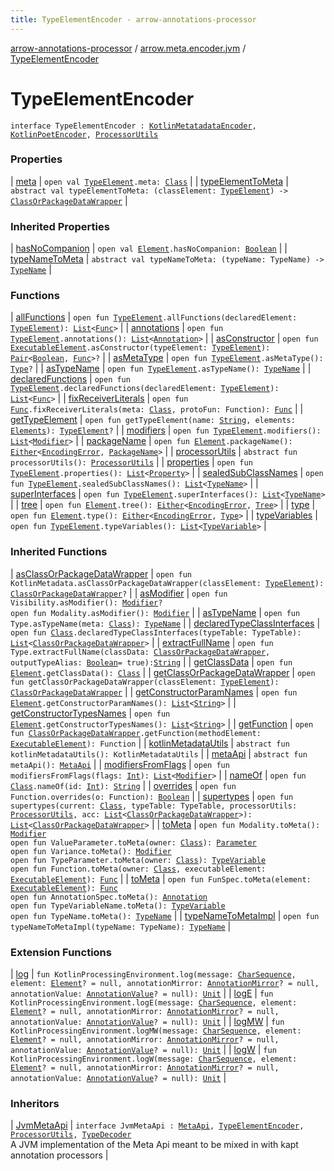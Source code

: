 ```yaml
---
title: TypeElementEncoder - arrow-annotations-processor
---
```


[arrow-annotations-processor](../../index.html) / [arrow.meta.encoder.jvm](../index.html) / [TypeElementEncoder](./index.html)

# TypeElementEncoder

`interface TypeElementEncoder : `[`KotlinMetatadataEncoder`](../-kotlin-metatadata-encoder/index.html)`, `[`KotlinPoetEncoder`](../-kotlin-poet-encoder/index.html)`, `[`ProcessorUtils`](../../arrow.common.utils/-processor-utils/index.html)

### Properties

| [meta](meta.html) | `open val `[`TypeElement`](http://docs.oracle.com/javase/6/docs/api/javax/lang/model/element/TypeElement.html)`.meta: `[`Class`](../../arrow.common.utils/-class-or-package-data-wrapper/-class/index.html) |
| [typeElementToMeta](type-element-to-meta.html) | `abstract val typeElementToMeta: (classElement: `[`TypeElement`](http://docs.oracle.com/javase/6/docs/api/javax/lang/model/element/TypeElement.html)`) -> `[`ClassOrPackageDataWrapper`](../../arrow.common.utils/-class-or-package-data-wrapper/index.html) |

### Inherited Properties

| [hasNoCompanion](../../arrow.common.utils/-processor-utils/has-no-companion.html) | `open val `[`Element`](http://docs.oracle.com/javase/6/docs/api/javax/lang/model/element/Element.html)`.hasNoCompanion: `[`Boolean`](https://kotlinlang.org/api/latest/jvm/stdlib/kotlin/-boolean/index.html) |
| [typeNameToMeta](../-kotlin-poet-encoder/type-name-to-meta.html) | `abstract val typeNameToMeta: (typeName: TypeName) -> `[`TypeName`](../../arrow.meta.ast/-type-name/index.html) |

### Functions

| [allFunctions](all-functions.html) | `open fun `[`TypeElement`](http://docs.oracle.com/javase/6/docs/api/javax/lang/model/element/TypeElement.html)`.allFunctions(declaredElement: `[`TypeElement`](http://docs.oracle.com/javase/6/docs/api/javax/lang/model/element/TypeElement.html)`): `[`List`](https://kotlinlang.org/api/latest/jvm/stdlib/kotlin.collections/-list/index.html)`<`[`Func`](../../arrow.meta.ast/-func/index.html)`>` |
| [annotations](annotations.html) | `open fun `[`TypeElement`](http://docs.oracle.com/javase/6/docs/api/javax/lang/model/element/TypeElement.html)`.annotations(): `[`List`](https://kotlinlang.org/api/latest/jvm/stdlib/kotlin.collections/-list/index.html)`<`[`Annotation`](../../arrow.meta.ast/-annotation/index.html)`>` |
| [asConstructor](as-constructor.html) | `open fun `[`ExecutableElement`](http://docs.oracle.com/javase/6/docs/api/javax/lang/model/element/ExecutableElement.html)`.asConstructor(typeElement: `[`TypeElement`](http://docs.oracle.com/javase/6/docs/api/javax/lang/model/element/TypeElement.html)`): `[`Pair`](https://kotlinlang.org/api/latest/jvm/stdlib/kotlin/-pair/index.html)`<`[`Boolean`](https://kotlinlang.org/api/latest/jvm/stdlib/kotlin/-boolean/index.html)`, `[`Func`](../../arrow.meta.ast/-func/index.html)`>?` |
| [asMetaType](as-meta-type.html) | `open fun `[`TypeElement`](http://docs.oracle.com/javase/6/docs/api/javax/lang/model/element/TypeElement.html)`.asMetaType(): `[`Type`](../../arrow.meta.ast/-type/index.html)`?` |
| [asTypeName](as-type-name.html) | `open fun `[`TypeElement`](http://docs.oracle.com/javase/6/docs/api/javax/lang/model/element/TypeElement.html)`.asTypeName(): `[`TypeName`](../../arrow.meta.ast/-type-name/index.html) |
| [declaredFunctions](declared-functions.html) | `open fun `[`TypeElement`](http://docs.oracle.com/javase/6/docs/api/javax/lang/model/element/TypeElement.html)`.declaredFunctions(declaredElement: `[`TypeElement`](http://docs.oracle.com/javase/6/docs/api/javax/lang/model/element/TypeElement.html)`): `[`List`](https://kotlinlang.org/api/latest/jvm/stdlib/kotlin.collections/-list/index.html)`<`[`Func`](../../arrow.meta.ast/-func/index.html)`>` |
| [fixReceiverLiterals](fix-receiver-literals.html) | `open fun `[`Func`](../../arrow.meta.ast/-func/index.html)`.fixReceiverLiterals(meta: `[`Class`](../../arrow.common.utils/-class-or-package-data-wrapper/-class/index.html)`, protoFun: Function): `[`Func`](../../arrow.meta.ast/-func/index.html) |
| [getTypeElement](get-type-element.html) | `open fun getTypeElement(name: `[`String`](https://kotlinlang.org/api/latest/jvm/stdlib/kotlin/-string/index.html)`, elements: `[`Elements`](http://docs.oracle.com/javase/6/docs/api/javax/lang/model/util/Elements.html)`): `[`TypeElement`](http://docs.oracle.com/javase/6/docs/api/javax/lang/model/element/TypeElement.html)`?` |
| [modifiers](modifiers.html) | `open fun `[`TypeElement`](http://docs.oracle.com/javase/6/docs/api/javax/lang/model/element/TypeElement.html)`.modifiers(): `[`List`](https://kotlinlang.org/api/latest/jvm/stdlib/kotlin.collections/-list/index.html)`<`[`Modifier`](../../arrow.meta.ast/-modifier/index.html)`>` |
| [packageName](package-name.html) | `open fun `[`Element`](http://docs.oracle.com/javase/6/docs/api/javax/lang/model/element/Element.html)`.packageName(): `[`Either`](../../arrow.meta/-either/index.html)`<`[`EncodingError`](../-encoding-error/index.html)`, `[`PackageName`](../../arrow.meta.ast/-package-name/index.html)`>` |
| [processorUtils](processor-utils.html) | `abstract fun processorUtils(): `[`ProcessorUtils`](../../arrow.common.utils/-processor-utils/index.html) |
| [properties](properties.html) | `open fun `[`TypeElement`](http://docs.oracle.com/javase/6/docs/api/javax/lang/model/element/TypeElement.html)`.properties(): `[`List`](https://kotlinlang.org/api/latest/jvm/stdlib/kotlin.collections/-list/index.html)`<`[`Property`](../../arrow.meta.ast/-property/index.html)`>` |
| [sealedSubClassNames](sealed-sub-class-names.html) | `open fun `[`TypeElement`](http://docs.oracle.com/javase/6/docs/api/javax/lang/model/element/TypeElement.html)`.sealedSubClassNames(): `[`List`](https://kotlinlang.org/api/latest/jvm/stdlib/kotlin.collections/-list/index.html)`<`[`TypeName`](../../arrow.meta.ast/-type-name/index.html)`>` |
| [superInterfaces](super-interfaces.html) | `open fun `[`TypeElement`](http://docs.oracle.com/javase/6/docs/api/javax/lang/model/element/TypeElement.html)`.superInterfaces(): `[`List`](https://kotlinlang.org/api/latest/jvm/stdlib/kotlin.collections/-list/index.html)`<`[`TypeName`](../../arrow.meta.ast/-type-name/index.html)`>` |
| [tree](tree.html) | `open fun `[`Element`](http://docs.oracle.com/javase/6/docs/api/javax/lang/model/element/Element.html)`.tree(): `[`Either`](../../arrow.meta/-either/index.html)`<`[`EncodingError`](../-encoding-error/index.html)`, `[`Tree`](../../arrow.meta.ast/-tree.html)`>` |
| [type](type.html) | `open fun `[`Element`](http://docs.oracle.com/javase/6/docs/api/javax/lang/model/element/Element.html)`.type(): `[`Either`](../../arrow.meta/-either/index.html)`<`[`EncodingError`](../-encoding-error/index.html)`, `[`Type`](../../arrow.meta.ast/-type/index.html)`>` |
| [typeVariables](type-variables.html) | `open fun `[`TypeElement`](http://docs.oracle.com/javase/6/docs/api/javax/lang/model/element/TypeElement.html)`.typeVariables(): `[`List`](https://kotlinlang.org/api/latest/jvm/stdlib/kotlin.collections/-list/index.html)`<`[`TypeVariable`](../../arrow.meta.ast/-type-name/-type-variable/index.html)`>` |

### Inherited Functions

| [asClassOrPackageDataWrapper](../../arrow.common.utils/-processor-utils/as-class-or-package-data-wrapper.html) | `open fun KotlinMetadata.asClassOrPackageDataWrapper(classElement: `[`TypeElement`](http://docs.oracle.com/javase/6/docs/api/javax/lang/model/element/TypeElement.html)`): `[`ClassOrPackageDataWrapper`](../../arrow.common.utils/-class-or-package-data-wrapper/index.html)`?` |
| [asModifier](../-kotlin-metatadata-encoder/as-modifier.html) | `open fun Visibility.asModifier(): `[`Modifier`](../../arrow.meta.ast/-modifier/index.html)`?`<br>`open fun Modality.asModifier(): `[`Modifier`](../../arrow.meta.ast/-modifier/index.html) |
| [asTypeName](../-kotlin-metatadata-encoder/as-type-name.html) | `open fun Type.asTypeName(meta: `[`Class`](../../arrow.common.utils/-class-or-package-data-wrapper/-class/index.html)`): `[`TypeName`](../../arrow.meta.ast/-type-name/index.html) |
| [declaredTypeClassInterfaces](../../arrow.common.utils/-processor-utils/declared-type-class-interfaces.html) | `open fun `[`Class`](../../arrow.common.utils/-class-or-package-data-wrapper/-class/index.html)`.declaredTypeClassInterfaces(typeTable: TypeTable): `[`List`](https://kotlinlang.org/api/latest/jvm/stdlib/kotlin.collections/-list/index.html)`<`[`ClassOrPackageDataWrapper`](../../arrow.common.utils/-class-or-package-data-wrapper/index.html)`>` |
| [extractFullName](../-kotlin-metatadata-encoder/extract-full-name.html) | `open fun Type.extractFullName(classData: `[`ClassOrPackageDataWrapper`](../../arrow.common.utils/-class-or-package-data-wrapper/index.html)`, outputTypeAlias: `[`Boolean`](https://kotlinlang.org/api/latest/jvm/stdlib/kotlin/-boolean/index.html)` = true): `[`String`](https://kotlinlang.org/api/latest/jvm/stdlib/kotlin/-string/index.html) |
| [getClassData](../../arrow.common.utils/-processor-utils/get-class-data.html) | `open fun `[`Element`](http://docs.oracle.com/javase/6/docs/api/javax/lang/model/element/Element.html)`.getClassData(): `[`Class`](../../arrow.common.utils/-class-or-package-data-wrapper/-class/index.html) |
| [getClassOrPackageDataWrapper](../../arrow.common.utils/-processor-utils/get-class-or-package-data-wrapper.html) | `open fun getClassOrPackageDataWrapper(classElement: `[`TypeElement`](http://docs.oracle.com/javase/6/docs/api/javax/lang/model/element/TypeElement.html)`): `[`ClassOrPackageDataWrapper`](../../arrow.common.utils/-class-or-package-data-wrapper/index.html) |
| [getConstructorParamNames](../../arrow.common.utils/-processor-utils/get-constructor-param-names.html) | `open fun `[`Element`](http://docs.oracle.com/javase/6/docs/api/javax/lang/model/element/Element.html)`.getConstructorParamNames(): `[`List`](https://kotlinlang.org/api/latest/jvm/stdlib/kotlin.collections/-list/index.html)`<`[`String`](https://kotlinlang.org/api/latest/jvm/stdlib/kotlin/-string/index.html)`>` |
| [getConstructorTypesNames](../../arrow.common.utils/-processor-utils/get-constructor-types-names.html) | `open fun `[`Element`](http://docs.oracle.com/javase/6/docs/api/javax/lang/model/element/Element.html)`.getConstructorTypesNames(): `[`List`](https://kotlinlang.org/api/latest/jvm/stdlib/kotlin.collections/-list/index.html)`<`[`String`](https://kotlinlang.org/api/latest/jvm/stdlib/kotlin/-string/index.html)`>` |
| [getFunction](../../arrow.common.utils/-processor-utils/get-function.html) | `open fun `[`ClassOrPackageDataWrapper`](../../arrow.common.utils/-class-or-package-data-wrapper/index.html)`.getFunction(methodElement: `[`ExecutableElement`](http://docs.oracle.com/javase/6/docs/api/javax/lang/model/element/ExecutableElement.html)`): Function` |
| [kotlinMetadataUtils](../-kotlin-poet-encoder/kotlin-metadata-utils.html) | `abstract fun kotlinMetadataUtils(): KotlinMetadataUtils` |
| [metaApi](../-kotlin-poet-encoder/meta-api.html) | `abstract fun metaApi(): `[`MetaApi`](../../arrow.meta.encoder/-meta-api/index.html) |
| [modifiersFromFlags](../-kotlin-metatadata-encoder/modifiers-from-flags.html) | `open fun modifiersFromFlags(flags: `[`Int`](https://kotlinlang.org/api/latest/jvm/stdlib/kotlin/-int/index.html)`): `[`List`](https://kotlinlang.org/api/latest/jvm/stdlib/kotlin.collections/-list/index.html)`<`[`Modifier`](../../arrow.meta.ast/-modifier/index.html)`>` |
| [nameOf](../-kotlin-metatadata-encoder/name-of.html) | `open fun `[`Class`](../../arrow.common.utils/-class-or-package-data-wrapper/-class/index.html)`.nameOf(id: `[`Int`](https://kotlinlang.org/api/latest/jvm/stdlib/kotlin/-int/index.html)`): `[`String`](https://kotlinlang.org/api/latest/jvm/stdlib/kotlin/-string/index.html) |
| [overrides](../../arrow.common.utils/-processor-utils/overrides.html) | `open fun Function.overrides(o: Function): `[`Boolean`](https://kotlinlang.org/api/latest/jvm/stdlib/kotlin/-boolean/index.html) |
| [supertypes](../-kotlin-metatadata-encoder/supertypes.html) | `open fun supertypes(current: `[`Class`](../../arrow.common.utils/-class-or-package-data-wrapper/-class/index.html)`, typeTable: TypeTable, processorUtils: `[`ProcessorUtils`](../../arrow.common.utils/-processor-utils/index.html)`, acc: `[`List`](https://kotlinlang.org/api/latest/jvm/stdlib/kotlin.collections/-list/index.html)`<`[`ClassOrPackageDataWrapper`](../../arrow.common.utils/-class-or-package-data-wrapper/index.html)`>): `[`List`](https://kotlinlang.org/api/latest/jvm/stdlib/kotlin.collections/-list/index.html)`<`[`ClassOrPackageDataWrapper`](../../arrow.common.utils/-class-or-package-data-wrapper/index.html)`>` |
| [toMeta](../-kotlin-metatadata-encoder/to-meta.html) | `open fun Modality.toMeta(): `[`Modifier`](../../arrow.meta.ast/-modifier/index.html)<br>`open fun ValueParameter.toMeta(owner: `[`Class`](../../arrow.common.utils/-class-or-package-data-wrapper/-class/index.html)`): `[`Parameter`](../../arrow.meta.ast/-parameter/index.html)<br>`open fun Variance.toMeta(): `[`Modifier`](../../arrow.meta.ast/-modifier/index.html)<br>`open fun TypeParameter.toMeta(owner: `[`Class`](../../arrow.common.utils/-class-or-package-data-wrapper/-class/index.html)`): `[`TypeVariable`](../../arrow.meta.ast/-type-name/-type-variable/index.html)<br>`open fun Function.toMeta(owner: `[`Class`](../../arrow.common.utils/-class-or-package-data-wrapper/-class/index.html)`, executableElement: `[`ExecutableElement`](http://docs.oracle.com/javase/6/docs/api/javax/lang/model/element/ExecutableElement.html)`): `[`Func`](../../arrow.meta.ast/-func/index.html) |
| [toMeta](../-kotlin-poet-encoder/to-meta.html) | `open fun FunSpec.toMeta(element: `[`ExecutableElement`](http://docs.oracle.com/javase/6/docs/api/javax/lang/model/element/ExecutableElement.html)`): `[`Func`](../../arrow.meta.ast/-func/index.html)<br>`open fun AnnotationSpec.toMeta(): `[`Annotation`](../../arrow.meta.ast/-annotation/index.html)<br>`open fun TypeVariableName.toMeta(): `[`TypeVariable`](../../arrow.meta.ast/-type-name/-type-variable/index.html)<br>`open fun TypeName.toMeta(): `[`TypeName`](../../arrow.meta.ast/-type-name/index.html) |
| [typeNameToMetaImpl](../-kotlin-poet-encoder/type-name-to-meta-impl.html) | `open fun typeNameToMetaImpl(typeName: TypeName): `[`TypeName`](../../arrow.meta.ast/-type-name/index.html) |

### Extension Functions

| [log](../../arrow.common.messager/me.eugeniomarletti.kotlin.processing.-kotlin-processing-environment/log.html) | `fun KotlinProcessingEnvironment.log(message: `[`CharSequence`](https://kotlinlang.org/api/latest/jvm/stdlib/kotlin/-char-sequence/index.html)`, element: `[`Element`](http://docs.oracle.com/javase/6/docs/api/javax/lang/model/element/Element.html)`? = null, annotationMirror: `[`AnnotationMirror`](http://docs.oracle.com/javase/6/docs/api/javax/lang/model/element/AnnotationMirror.html)`? = null, annotationValue: `[`AnnotationValue`](http://docs.oracle.com/javase/6/docs/api/javax/lang/model/element/AnnotationValue.html)`? = null): `[`Unit`](https://kotlinlang.org/api/latest/jvm/stdlib/kotlin/-unit/index.html) |
| [logE](../../arrow.common.messager/me.eugeniomarletti.kotlin.processing.-kotlin-processing-environment/log-e.html) | `fun KotlinProcessingEnvironment.logE(message: `[`CharSequence`](https://kotlinlang.org/api/latest/jvm/stdlib/kotlin/-char-sequence/index.html)`, element: `[`Element`](http://docs.oracle.com/javase/6/docs/api/javax/lang/model/element/Element.html)`? = null, annotationMirror: `[`AnnotationMirror`](http://docs.oracle.com/javase/6/docs/api/javax/lang/model/element/AnnotationMirror.html)`? = null, annotationValue: `[`AnnotationValue`](http://docs.oracle.com/javase/6/docs/api/javax/lang/model/element/AnnotationValue.html)`? = null): `[`Unit`](https://kotlinlang.org/api/latest/jvm/stdlib/kotlin/-unit/index.html) |
| [logMW](../../arrow.common.messager/me.eugeniomarletti.kotlin.processing.-kotlin-processing-environment/log-m-w.html) | `fun KotlinProcessingEnvironment.logMW(message: `[`CharSequence`](https://kotlinlang.org/api/latest/jvm/stdlib/kotlin/-char-sequence/index.html)`, element: `[`Element`](http://docs.oracle.com/javase/6/docs/api/javax/lang/model/element/Element.html)`? = null, annotationMirror: `[`AnnotationMirror`](http://docs.oracle.com/javase/6/docs/api/javax/lang/model/element/AnnotationMirror.html)`? = null, annotationValue: `[`AnnotationValue`](http://docs.oracle.com/javase/6/docs/api/javax/lang/model/element/AnnotationValue.html)`? = null): `[`Unit`](https://kotlinlang.org/api/latest/jvm/stdlib/kotlin/-unit/index.html) |
| [logW](../../arrow.common.messager/me.eugeniomarletti.kotlin.processing.-kotlin-processing-environment/log-w.html) | `fun KotlinProcessingEnvironment.logW(message: `[`CharSequence`](https://kotlinlang.org/api/latest/jvm/stdlib/kotlin/-char-sequence/index.html)`, element: `[`Element`](http://docs.oracle.com/javase/6/docs/api/javax/lang/model/element/Element.html)`? = null, annotationMirror: `[`AnnotationMirror`](http://docs.oracle.com/javase/6/docs/api/javax/lang/model/element/AnnotationMirror.html)`? = null, annotationValue: `[`AnnotationValue`](http://docs.oracle.com/javase/6/docs/api/javax/lang/model/element/AnnotationValue.html)`? = null): `[`Unit`](https://kotlinlang.org/api/latest/jvm/stdlib/kotlin/-unit/index.html) |

### Inheritors

| [JvmMetaApi](../-jvm-meta-api/index.html) | `interface JvmMetaApi : `[`MetaApi`](../../arrow.meta.encoder/-meta-api/index.html)`, `[`TypeElementEncoder`](./index.html)`, `[`ProcessorUtils`](../../arrow.common.utils/-processor-utils/index.html)`, `[`TypeDecoder`](../../arrow.meta.decoder/-type-decoder/index.html)<br>A JVM implementation of the Meta Api meant to be mixed in with kapt annotation processors |

